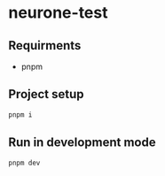 # neurone-test

## Requirments
- pnpm

## Project setup
```sh
pnpm i
```

## Run in development mode
```sh
pnpm dev
```
